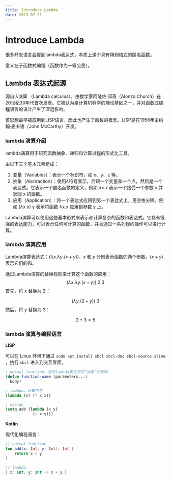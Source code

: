 ```yaml
---
title: Introduce Lambda
date: 2023-07-21
---
```


# Introduce Lambda

很多开发语言会提到lambda表达式，本质上是个具有特别格式的匿名函数。

意义在于函数式编程（函数作为一等公民）。

## Lambda 表达式起源

源自 $\lambda$演算 （Lambda calculus），由数学家阿隆佐·邱奇（Alonzo Church）在20世纪30年代首次发表。它被认为是计算机科学的理论基础之一，并对函数式编程语言的设计产生了深远影响。

该思想最早被应用到LISP语言，因此也产生了函数的概念。LISP是在1958年由约翰·麦卡锡（John McCarthy）开发。

### lambda 演算介绍

lambda演算用于研究函数抽象、递归和计算过程的形式化工具。

由以下三个基本元素组成：

1. 变量（Variables）：表示一个标识符，如 x、y、z 等。
2. 抽象（Abstraction）：使用$\lambda$符号表示，后跟一个变量和一个点，然后是一个表达式。它表示一个匿名函数的定义，例如 $\lambda x.x$ 表示一个接受一个参数 x 并返回 x 的函数。
3. 应用（Application）：将一个表达式应用到另一个表达式上，用空格分隔。例如 (λx.x) y 表示将函数 λx.x 应用到参数 y 上。

Lambda演算可以使用这些基本形式来表示和计算复杂的函数和表达式。它具有很强的表达能力，可以表示任何可计算的函数，并且通过一系列规约操作可以进行计算。

### lambda 演算应用

Lambda演算表达式：$(\lambda x.\lambda y.(x + y))$。$x$ 和 $y$ 分别表示函数的两个参数，$(x + y)$ 表示它们的和。

通过Lambda演算的替换规则来计算这个函数的应用：
$$
(\lambda x.\lambda y.(x + y))\:2\:3
$$
首先，将 $x$ 替换为 $2$ ：

$$
(\lambda y.(2 + y))\:3
$$
然后，将 $y$ 替换为 $3$：

$$
2 + 3 = 5
$$

### lambda 演算与编程语言

**LISP**

可以在 Linux 环境下通过 `sudo apt install sbcl sbcl-doc sbcl-source slime` ，执行 `sbcl` 进入到交互界面。

```lisp
; normal function，受到lambda表达式的“抽象”的影响
(defun function-name (parameters...)
  body)

; lambda，计算平方
(lambda (x) (* x x))

; assign
(setq add (lambda (x y)
            (+ x y)))
```

**Kotlin**

现代化编程语言：

```kotlin
// normal function
fun add(x: Int, y: Int): Int {
    return x + y
}

// lambda
{ x: Int, y: Int -> x + y }
```

